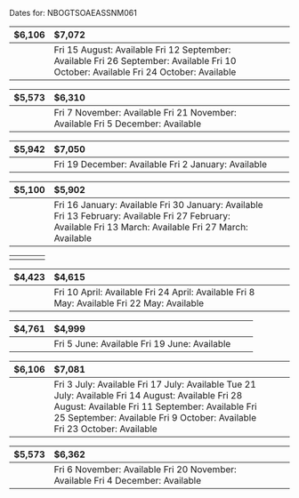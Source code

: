  
Dates for: NBOGTSOAEASSNM061

| $6,106 | $7,072 |  |  |
| ----- | :---- | :---: | :---: |
|  | Fri 15 August: Available Fri 12 September: Available Fri 26 September: Available Fri 10 October: Available Fri 24 October: Available |  |  |

| $5,573 | $6,310 |  |  |
| ----- | :---- | :---: | :---: |
|  | Fri 7 November: Available Fri 21 November: Available Fri 5 December: Available |  |  |

| $5,942 | $7,050 |  |  |
| ----- | :---- | :---: | :---: |
|  | Fri 19 December: Available Fri 2 January: Available |  |  |

| $5,100 | $5,902 |  |  |
| ----- | :---- | :---: | :---: |
|  | Fri 16 January: Available Fri 30 January: Available Fri 13 February: Available Fri 27 February: Available Fri 13 March: Available Fri 27 March: Available |  |  |

|  |  |  |  |
| ----- | :---- | :---: | :---: |
|  |  |  |  |

| $4,423 | $4,615 |  |  |
| ----- | :---- | :---: | :---: |
|  | Fri 10 April: Available Fri 24 April: Available Fri 8 May: Available Fri 22 May: Available |  |  |

| $4,761 | $4,999 |  |  |
| ----- | :---- | :---: | :---: |
|  | Fri 5 June: Available Fri 19 June: Available |  |  |

| $6,106 | $7,081 |  |  |
| ----- | :---- | :---: | :---: |
|  | Fri 3 July: Available Fri 17 July: Available Tue 21 July: Available Fri 14 August: Available Fri 28 August: Available Fri 11 September: Available Fri 25 September: Available Fri 9 October: Available Fri 23 October: Available |  |  |

| $5,573 | $6,362 |  |  |
| ----- | :---- | :---: | :---: |
|  | Fri 6 November: Available Fri 20 November: Available Fri 4 December: Available |  |  |

